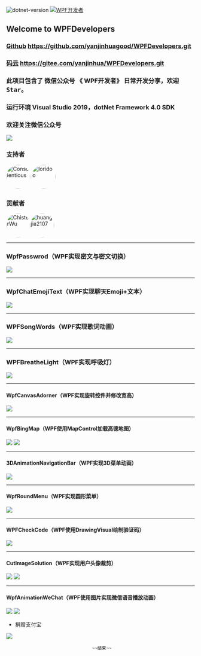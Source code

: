  ![dotnet-version](https://img.shields.io/badge/.net-%3E%3D4.0-blue.svg)   <a target="_blank" href="https://qm.qq.com/cgi-bin/qm/qr?k=B61RFy2vvpaKLEDxaW6NsDpPZA-eSyFh&jump_from=webapi"><img border="0" src="https://pub.idqqimg.com/wpa/images/group.png" alt="WPF开发者" title="WPF开发者"></a>


## Welcome to WPFDevelopers    

### [Github](https://github.com/yanjinhuagood/WPFDevelopers.git) https://github.com/yanjinhuagood/WPFDevelopers.git  

### [码云](https://gitee.com/yanjinhua/WPFDevelopers.git) https://gitee.com/yanjinhua/WPFDevelopers.git  


### 此项目包含了 微信公众号 《 WPF开发者》 日常开发分享，欢迎<kbd>Star</kbd>。   

### 运行环境 Visual Studio 2019，dotNet Framework 4.0 SDK  

### 欢迎关注微信公众号  

<img src="/resources/wxgzh.jpg"/>  

### 支持者  

<a href="https://github.com/Conscientious" target="_blank"><img style="border-radius:50%!important" width="64px" alt="Conscientious" src="https://avatars.githubusercontent.com/u/10725479?s=64&v=4"></a>   <a href="https://github.com/loridoo" target="_blank"><img style="border-radius:50%!important" width="64px" alt="loridoo" src="https://avatars.githubusercontent.com/u/5158233?v=4"></a> 

### 贡献者  
<a href="https://github.com/ChisterWu" target="_blank"><img style="border-radius:50%!important" width="64px" alt="ChisterWu" src="https://avatars.githubusercontent.com/u/28770378?v=4"></a><a href="https://github.com/huangjia2107" target="_blank"><img style="border-radius:50%!important" width="64px" alt="huangjia2107" src="https://avatars.githubusercontent.com/u/13675358?v=4"></a>      

***
### WpfPasswrod（WPF实现密文与密文切换）

<img src="/WpfPasswrod/resources/WpfPasswrod.gif"/>  

----------

### WpfChatEmojiText（WPF实现聊天Emoji+文本）

<img src="/WpfChatEmojiText/resources/WpfChatEmojiText.gif"/>  

----------

### WPFSongWords（WPF实现歌词动画）

<img src="/WPFSongWords/resources/SongWords.gif"/>  

----------

### WPFBreatheLight（WPF实现呼吸灯）

<img src="/WPFBreatheLight/resources/breathe.gif"/>  

----------

#### WpfCanvasAdorner（WPF实现旋转控件并修改宽高）  

<img src="/WpfCanvasAdorner/resources/canvas.gif"/>   

----------

#### WpfBingMap（WPF使用MapControl加载高德地图）  

<img src="/WPFBingMap/resources/amap.gif"/>   
<img src="/WPFBingMap/resources/bingmap.gif"/>  

----------

#### 3DAnimationNavigationBar（WPF实现3D菜单动画） 

<img src="/3DAnimationNavigationBar/resources/GIFBar.gif"/>   

----------

#### WpfRoundMenu（WPF实现圆形菜单）  

<img src="/WpfRoundMenu/resources/roundMenu.gif"/>  

----------


#### WPFCheckCode（WPF使用DrawingVisual绘制验证码）

<img src="/WPFCheckCode/resources/code.gif"/>  

----------

#### CutImageSolution（WPF实现用户头像裁剪）

<img src="/CutImageSolution/resources/GIFCut.gif"/>

<img src="/CutImageSolution/resources/1.gif"/>  

----------

#### WpfAnimationWeChat（WPF使用图片实现微信语音播放动画）

<img src="/WpfAnimationWeChat/resources/0.gif"/>  
<img src="/WpfAnimationWeChat/resources/1.gif"/>  

* 捐赠支付宝

<img src="/resources/Alipay.png"/>

									~~结束~~

